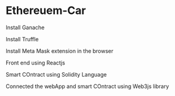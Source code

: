# Ethereuem-Car


Install Ganache 

Install Truffle

Install Meta Mask extension in the browser

Front end using Reactjs 

Smart COntract using Solidity Language

Connected the webApp and smart COntract using Web3js library 
